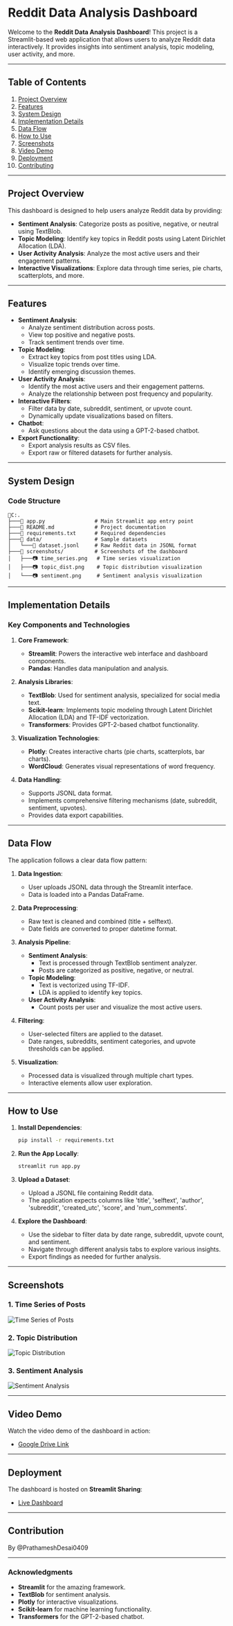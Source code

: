 # **Reddit Data Analysis Dashboard**

Welcome to the **Reddit Data Analysis Dashboard**! This project is a Streamlit-based web application that allows users to analyze Reddit data interactively. It provides insights into sentiment analysis, topic modeling, user activity, and more.

---

## **Table of Contents**

1. [Project Overview](#project-overview)
2. [Features](#features)
3. [System Design](#system-design)
4. [Implementation Details](#implementation-details)
5. [Data Flow](#data-flow)
6. [How to Use](#how-to-use)
7. [Screenshots](#screenshots)
8. [Video Demo](#video-demo)
9. [Deployment](#deployment)
10. [Contributing](#contributing)

---

## **Project Overview**

This dashboard is designed to help users analyze Reddit data by providing:

- **Sentiment Analysis**: Categorize posts as positive, negative, or neutral using TextBlob.
- **Topic Modeling**: Identify key topics in Reddit posts using Latent Dirichlet Allocation (LDA).
- **User Activity Analysis**: Analyze the most active users and their engagement patterns.
- **Interactive Visualizations**: Explore data through time series, pie charts, scatterplots, and more.

---

## **Features**

- **Sentiment Analysis**:
  - Analyze sentiment distribution across posts.
  - View top positive and negative posts.
  - Track sentiment trends over time.
- **Topic Modeling**:
  - Extract key topics from post titles using LDA.
  - Visualize topic trends over time.
  - Identify emerging discussion themes.
- **User Activity Analysis**:
  - Identify the most active users and their engagement patterns.
  - Analyze the relationship between post frequency and popularity.
- **Interactive Filters**:
  - Filter data by date, subreddit, sentiment, or upvote count.
  - Dynamically update visualizations based on filters.
- **Chatbot**:
  - Ask questions about the data using a GPT-2-based chatbot.
- **Export Functionality**:
  - Export analysis results as CSV files.
  - Export raw or filtered datasets for further analysis.

---

## **System Design**

### **Code Structure**

```
📂C:.
├───📜 app.py                # Main Streamlit app entry point
├───📖 README.md             # Project documentation
├───📝 requirements.txt      # Required dependencies
├───📂 data/                 # Sample datasets
│   └───📜 dataset.jsonl     # Raw Reddit data in JSONL format
├───📂 screenshots/          # Screenshots of the dashboard
│   ├───📷 time_series.png   # Time series visualization
│   ├───📷 topic_dist.png    # Topic distribution visualization
│   └───📷 sentiment.png     # Sentiment analysis visualization
```

---

## **Implementation Details**

### **Key Components and Technologies**

1. **Core Framework**:
   - **Streamlit**: Powers the interactive web interface and dashboard components.
   - **Pandas**: Handles data manipulation and analysis.

2. **Analysis Libraries**:
   - **TextBlob**: Used for sentiment analysis, specialized for social media text.
   - **Scikit-learn**: Implements topic modeling through Latent Dirichlet Allocation (LDA) and TF-IDF vectorization.
   - **Transformers**: Provides GPT-2-based chatbot functionality.

3. **Visualization Technologies**:
   - **Plotly**: Creates interactive charts (pie charts, scatterplots, bar charts).
   - **WordCloud**: Generates visual representations of word frequency.

4. **Data Handling**:
   - Supports JSONL data format.
   - Implements comprehensive filtering mechanisms (date, subreddit, sentiment, upvotes).
   - Provides data export capabilities.

---

## **Data Flow**

The application follows a clear data flow pattern:

1. **Data Ingestion**:
   - User uploads JSONL data through the Streamlit interface.
   - Data is loaded into a Pandas DataFrame.

2. **Data Preprocessing**:
   - Raw text is cleaned and combined (title + selftext).
   - Date fields are converted to proper datetime format.

3. **Analysis Pipeline**:
   - **Sentiment Analysis**:
     - Text is processed through TextBlob sentiment analyzer.
     - Posts are categorized as positive, negative, or neutral.
   - **Topic Modeling**:
     - Text is vectorized using TF-IDF.
     - LDA is applied to identify key topics.
   - **User Activity Analysis**:
     - Count posts per user and visualize the most active users.

4. **Filtering**:
   - User-selected filters are applied to the dataset.
   - Date ranges, subreddits, sentiment categories, and upvote thresholds can be applied.

5. **Visualization**:
   - Processed data is visualized through multiple chart types.
   - Interactive elements allow user exploration.

---

## **How to Use**

1. **Install Dependencies**:

   ```bash
   pip install -r requirements.txt
   ```

2. **Run the App Locally**:

   ```bash
   streamlit run app.py
   ```

3. **Upload a Dataset**:
   - Upload a JSONL file containing Reddit data.
   - The application expects columns like 'title', 'selftext', 'author', 'subreddit', 'created_utc', 'score', and 'num_comments'.

4. **Explore the Dashboard**:
   - Use the sidebar to filter data by date range, subreddit, upvote count, and sentiment.
   - Navigate through different analysis tabs to explore various insights.
   - Export findings as needed for further analysis.

---

## **Screenshots**

### **1. Time Series of Posts**

![Time Series of Posts](screenshots/time_series.png)

### **2. Topic Distribution**

![Topic Distribution](screenshots/topic_dist.png)

### **3. Sentiment Analysis**

![Sentiment Analysis](screenshots/sentiment.png)

---

## **Video Demo**

Watch the video demo of the dashboard in action:

- [Google Drive Link](https://drive.google.com/file/d/your-video-id/view)

---

## **Deployment**

The dashboard is hosted on **Streamlit Sharing**:

- [Live Dashboard](https://your-dashboard-url.streamlit.app)

---

## **Contribution**

By @PrathameshDesai0409

---

### **Acknowledgments**

- **Streamlit** for the amazing framework.
- **TextBlob** for sentiment analysis.
- **Plotly** for interactive visualizations.
- **Scikit-learn** for machine learning functionality.
- **Transformers** for the GPT-2-based chatbot.
